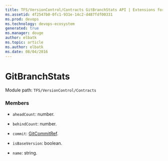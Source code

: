 ```yaml
---
title: TFS/VersionControl/Contracts GitBranchStats API | Extensions for Azure DevOps Services
ms.assetid: 4f2547b0-0fc1-931e-14c2-d487fdf00331
ms.prod: devops
ms.technology: devops-ecosystem
generated: true
ms.manager: douge
author: elbatk
ms.topic: article
ms.author: elbatk
ms.date: 08/04/2016
---
```


# GitBranchStats

Module path: `TFS/VersionControl/Contracts`


### Members

* `aheadCount`: number. 

* `behindCount`: number. 

* `commit`: [GitCommitRef](../../../TFS/VersionControl/Contracts/GitCommitRef.md). 

* `isBaseVersion`: boolean. 

* `name`: string. 


